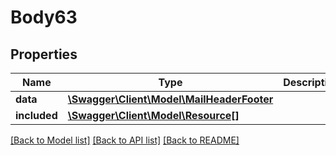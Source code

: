 # Body63

## Properties
Name | Type | Description | Notes
------------ | ------------- | ------------- | -------------
**data** | [**\Swagger\Client\Model\MailHeaderFooter**](MailHeaderFooter.md) |  | [optional] 
**included** | [**\Swagger\Client\Model\Resource[]**](Resource.md) |  | [optional] 

[[Back to Model list]](../../README.md#documentation-for-models) [[Back to API list]](../../README.md#documentation-for-api-endpoints) [[Back to README]](../../README.md)


